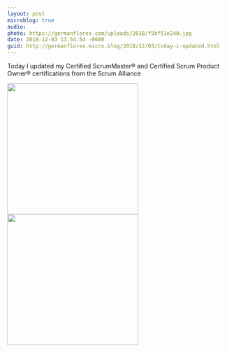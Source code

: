 ```yaml
---
layout: post
microblog: true
audio: 
photo: https://germanflores.com/uploads/2018/f5bf51e240.jpg
date: 2018-12-03 13:54:54 -0600
guid: http://germanflores.micro.blog/2018/12/03/today-i-updated.html
---
```

Today I updated my Certified ScrumMaster® and Certified Scrum Product Owner® certifications from the Scrum Alliance

<img src="https://germanflores.com/uploads/2018/841ef27189.jpg" width="300" height="300" /><img src="https://germanflores.com/uploads/2018/f5bf51e240.jpg" width="300" height="300" />
